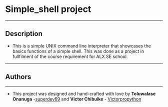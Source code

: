 # Simple_shell project

---
## Description
* This is a simple UNIX command line interpreter that showcases the basics functions of a simple shell. This was done as a project in fullfilment of the course requirement for ALX SE school.

---

## Authors
---
* This project was designed and hand-crafted with love by **Toluwalase Onanuga** -[superdev69](https://github.com/superdev69/simple_shell) and **Victor Chibuike** - [Victorpropython](https://github.com//victorpropython) 
